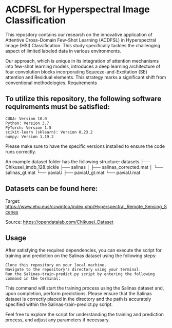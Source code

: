 <H1>ACDFSL for Hyperspectral Image Classification</H1>

This repository contains our research on the innovative application of Attentive Cross-Domain Few-Shot Learning (ACDFSL) in Hyperspectral Image (HSI) Classification. This study specifically tackles the challenging aspect of limited labeled data in various environments.

Our approach, which is unique in its integration of attention mechanisms into few-shot learning models, introduces a deep learning architecture of four convolution blocks incorporating Squeeze-and-Excitation (SE) attention and Residual elements. This strategy marks a significant shift from conventional methodologies.
Requirements

<h2>To utilize this repository, the following software requirements must be satisfied:</h2>

    CUDA: Version 10.0
    Python: Version 3.7
    PyTorch: Version 1.5
    scikit-learn (sklearn): Version 0.23.2
    numpy: Version 1.19.2

Please make sure to have the specific versions installed to ensure the code runs correctly.

An example dataset folder has the following structure:
datasets
├── Chikusei_imdb_128.pickle
├── salinas
│   ├── salinas_corrected.mat
│   └── salinas_gt.mat
└── paviaU
    ├── paviaU_gt.mat
    └── paviaU.mat

<h2>Datasets can be found here:</h2>

Target: https://www.ehu.eus/ccwintco/index.php/Hyperspectral_Remote_Sensing_Scenes

Source: https://opendatalab.com/Chikusei_Dataset


<h2>Usage</h2>

After satisfying the required dependencies, you can execute the script for training and prediction on the Salinas dataset using the following steps:

    Clone this repository on your local machine.
    Navigate to the repository's directory using your terminal.
    Run the Salinas-train-predict.py script by entering the following command in the terminal:


This command will start the training process using the Salinas dataset and, upon completion, perform predictions. Please ensure that the Salinas dataset is correctly placed in the directory and the path is accurately specified within the Salinas-train-predict.py script.

Feel free to explore the script for understanding the training and prediction process, and adjust any parameters if necessary.
